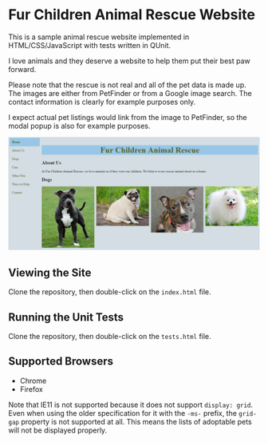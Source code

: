 ﻿# Fur Children Animal Rescue Website

This is a sample animal rescue website implemented in HTML/CSS/JavaScript with tests written in QUnit.

I love animals and they deserve a website to help them put their best paw forward.

Please note that the rescue is not real and all of the pet data is made up.  The images are either from PetFinder or from a Google image search.  The contact information is clearly for example purposes only.

I expect actual pet listings would link from the image to PetFinder, so the modal popup is also for example purposes.

![](WebsiteScreenshot.png)

## Viewing the Site

Clone the repository, then double-click on the `index.html` file.

## Running the Unit Tests

Clone the repository, then double-click on the `tests.html` file.

## Supported Browsers

* Chrome
* Firefox

Note that IE11 is not supported because it does not support `display: grid`.  Even when using the older specification for it with the `-ms-` prefix, the `grid-gap` property is not supported at all.  This means the lists of adoptable pets will not be displayed properly.
